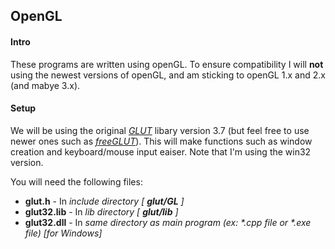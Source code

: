 <h2>OpenGL</h2>

<h4>Intro</h4>
<p>
These programs are written using openGL. To ensure compatibility I will <b>not</b> using the newest versions of openGL, and am sticking to openGL 1.x and 2.x (and mabye 3.x).
</p>

<h4>Setup</h4>
<p>
We will be using the original <em><a href="http://user.xmission.com/~nate/glut.html">GLUT</a></em> libary version 3.7 (but feel free to use newer ones such as <em><a href="http://freeglut.sourceforge.net/index.php#download">freeGLUT</a></em>). This will make functions such as window creation and keyboard/mouse input eaiser. Note that I'm using the win32 version.  
</p>
<p>
You will need the following files:
<ul>
<li><strong>glut.h</strong> - In <em>include directory [ <strong>glut/GL</strong> ]</em></li>
<li><strong>glut32.lib</strong> - In <em>lib directory [ <strong>glut/lib</strong> ]</em></li>
<li><strong>glut32.dll</strong> - In <em>same directory as main program (ex: *.cpp file or *.exe file) [for Windows]</em></li>
</ul>
</p>
